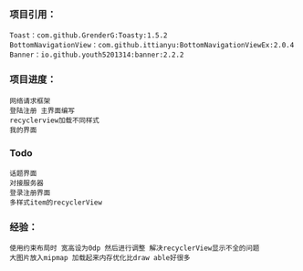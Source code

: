 ### 项目引用：
    Toast：com.github.GrenderG:Toasty:1.5.2
    BottomNavigationView：com.github.ittianyu:BottomNavigationViewEx:2.0.4
    Banner：io.github.youth5201314:banner:2.2.2



### 项目进度：
    网络请求框架
    登陆注册 主界面编写
    recyclerview加载不同样式
    我的界面
### Todo
    话题界面
    对接服务器
    登录注册界面
    多样式item的recyclerView


### 经验：
    使用约束布局时 宽高设为0dp 然后进行调整 解决recyclerView显示不全的问题
    大图片放入mipmap 加载起来内存优化比draw able好很多
